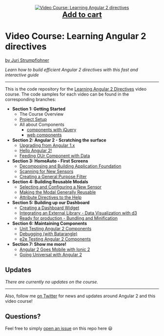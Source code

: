 <p align="center">
  <a href="https://www.packtpub.com/web-development/learning-angular-2-directives-video">
    <img src="https://dz13w8afd47il.cloudfront.net/sites/default/files/imagecache/ppv4_main_book_cover/bookretailers/9781785884702.jpg" alt="Video Course: Learning Angular 2 directives" />
  </a>
  <br />
  <a href="https://www.packtpub.com/web-development/learning-angular-2-directives-video" style="font-size:24px;font-weight:bold">Add to cart</a>
</p>

# Video Course: Learning Angular 2 directives

[by Juri Strumpflohner](https://twitter.com/juristr)

_Learn how to build efficient Angular 2 directives with this fast and interactive guide_

---

This is the code repository for the [Learning Angular 2 Directives](https://www.packtpub.com/web-development/learning-angular-2-directives-video) video course. The code
samples for each video can be found in the corresponding branches:

- **Section 1: Getting Started**
  - The Course Overview
  - [Project Setup](https://github.com/juristr/learning-angular2-directives-course/tree/1.2-project-setup)
  - All about Components
    - [components with jQuery](https://github.com/juristr/learning-angular2-directives-course/tree/1.3.1-jquery-component)
    - [web components](https://github.com/juristr/learning-angular2-directives-course/tree/1.3.2-vanilla-components)
- **Section 2: Angular 2 - Scratching the surface**
  - [Upgrading from Angular 1.x](https://github.com/juristr/learning-angular2-directives-course/tree/2.1-upgrade-ng-1)
  - [Hello Angular 2!](https://github.com/juristr/learning-angular2-directives-course/tree/2.2-hello-angular2)
  - [Feeding OUr Component with Data](https://github.com/juristr/learning-angular2-directives-course/tree/2.3-feeding-with-data)
- **Section 3: HomeAuto - First Screens**
  - [Decomposing and Building Application Foundation](https://github.com/juristr/learning-angular2-directives-course/tree/3.1-decompose-app-foundation-v2)
  - [Scanning for New Sensors](https://github.com/juristr/learning-angular2-directives-course/tree/3.2-scanning-new-sensors-v2)
  - [Creating a General Purpose Filter](https://github.com/juristr/learning-angular2-directives-course/tree/3.3-general-purpose-filter-v2)
- **Section 4: Building Reusable Modals**
  - [Selecting and Configuring a New Sensor](https://github.com/juristr/learning-angular2-directives-course/tree/4.1-configure-sensor-v2)
  - [Making the Modal Generally Reusable](https://github.com/juristr/learning-angular2-directives-course/tree/4.2-modal-reusable-v2)
  - [Attribute Directives to the Help](https://github.com/juristr/learning-angular2-directives-course/tree/4.3-attribute-directives-v2)
- **Section 5: Building up our Dashboard**
  - [Creating a Dashboard Widget](https://github.com/juristr/learning-angular2-directives-course/tree/5.1-create-dashboard-widget-v2)
  - [Integrating an External Library - Data Visualization with d3](https://github.com/juristr/learning-angular2-directives-course/tree/5.2-integrate-d3-v2)
  - [Ready for production - Bundling and Minification](https://github.com/juristr/learning-angular2-directives-course/tree/5.3-ready-for-production-v2)
- **Section 6: Maintaining Components**
  - [Unit Testing Angular 2 Components](https://github.com/juristr/learning-angular2-directives-course/tree/6.1-unittesting-v2)
  - [Debugging (with Batarangle)](https://github.com/juristr/learning-angular2-directives-course/tree/6.2-debugging-v2)
  - [e2e Testing Angular 2 Components](https://github.com/juristr/learning-angular2-directives-course/tree/6.3-ui-testing-protractor-v2)
- **Section 7: Show me more!**
  - [Angular 2 Goes Mobile with Ionic 2](https://github.com/juristr/learning-angular2-directives-course/tree/7.1-ionic)
  - [Going Universal with Angular 2](https://github.com/juristr/learning-angular2-directives-course/tree/7.2-angular-universal-v2)


## Updates

_There are currently no updates on the course._

---

Also, follow me [on Twitter](https://twitter.com/juristr) for news and updates around Angular 2 and this video course!

## Questions?

Feel free to simply [open an issue](https://github.com/juristr/learning-angular2-directives-course/issues) on this repo here :smiley:
